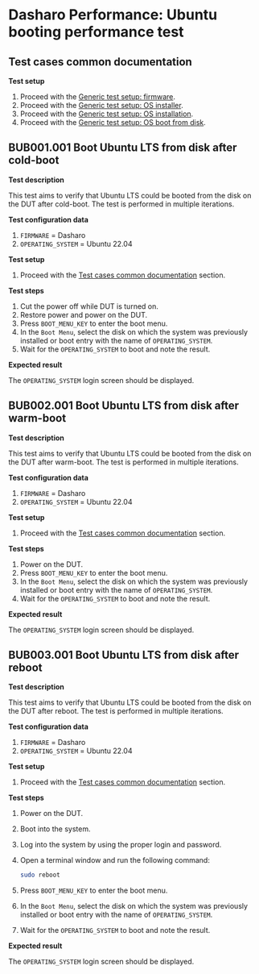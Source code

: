 # Dasharo Performance: Ubuntu booting performance test

## Test cases common documentation

**Test setup**

1. Proceed with the
   [Generic test setup: firmware](../../generic-test-setup/#firmware).
1. Proceed with the
   [Generic test setup: OS installer](../../generic-test-setup/#os-installer).
1. Proceed with the
   [Generic test setup: OS installation](../../generic-test-setup/#os-installation).
1. Proceed with the
   [Generic test setup: OS boot from disk](../../generic-test-setup/#os-boot-from-disk).

## BUB001.001 Boot Ubuntu LTS from disk after cold-boot

**Test description**

This test aims to verify that Ubuntu LTS could be booted from the disk on the
DUT after cold-boot. The test is performed in multiple iterations.

**Test configuration data**

1. `FIRMWARE` = Dasharo
1. `OPERATING_SYSTEM` = Ubuntu 22.04

**Test setup**

1. Proceed with the
   [Test cases common documentation](#test-cases-common-documentation) section.

**Test steps**

1. Cut the power off while DUT is turned on.
1. Restore power and power on the DUT.
1. Press `BOOT_MENU_KEY` to enter the boot menu.
1. In the `Boot Menu`, select the disk on which the system was previously
   installed or boot entry with the name of `OPERATING_SYSTEM`.
1. Wait for the `OPERATING_SYSTEM` to boot and note the result.

**Expected result**

The `OPERATING_SYSTEM` login screen should be displayed.

## BUB002.001 Boot Ubuntu LTS from disk after warm-boot

**Test description**

This test aims to verify that Ubuntu LTS could be booted from the disk on the
DUT after warm-boot. The test is performed in multiple iterations.

**Test configuration data**

1. `FIRMWARE` = Dasharo
1. `OPERATING_SYSTEM` = Ubuntu 22.04

**Test setup**

1. Proceed with the
   [Test cases common documentation](#test-cases-common-documentation) section.

**Test steps**

1. Power on the DUT.
1. Press `BOOT_MENU_KEY` to enter the boot menu.
1. In the `Boot Menu`, select the disk on which the system was previously
   installed or boot entry with the name of `OPERATING_SYSTEM`.
1. Wait for the `OPERATING_SYSTEM` to boot and note the result.

**Expected result**

The `OPERATING_SYSTEM` login screen should be displayed.

## BUB003.001 Boot Ubuntu LTS from disk after reboot

**Test description**

This test aims to verify that Ubuntu LTS could be booted from the disk on the
DUT after reboot. The test is performed in multiple iterations.

**Test configuration data**

1. `FIRMWARE` = Dasharo
1. `OPERATING_SYSTEM` = Ubuntu 22.04

**Test setup**

1. Proceed with the
   [Test cases common documentation](#test-cases-common-documentation) section.

**Test steps**

1. Power on the DUT.
1. Boot into the system.
1. Log into the system by using the proper login and password.
1. Open a terminal window and run the following command:

    ```bash
    sudo reboot
    ```

1. Press `BOOT_MENU_KEY` to enter the boot menu.
1. In the `Boot Menu`, select the disk on which the system was previously
   installed or boot entry with the name of `OPERATING_SYSTEM`.
1. Wait for the `OPERATING_SYSTEM` to boot and note the result.

**Expected result**

The `OPERATING_SYSTEM` login screen should be displayed.
